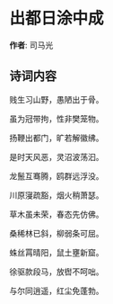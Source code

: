 # 出都日涂中成

**作者**: 司马光

## 诗词内容

贱生习山野，愚陋出于骨。

虽为冠带拘，性非樊笼物。

扬鞭出都门，旷若解徽绋。

是时天风恶，灵沼波荡汩。

龙鬛互骞腾，鸥群远浮没。

川原寖疏豁，烟火稍萧瑟。

草木虽未荣，春态先仿佛。

桑稀林已斜，柳弱条可屈。

蛛丝罥晴阳，鼠土壅新窟。

徐驱款段马，放辔不呵咄。

与尔同逍遥，红尘免蓬勃。

